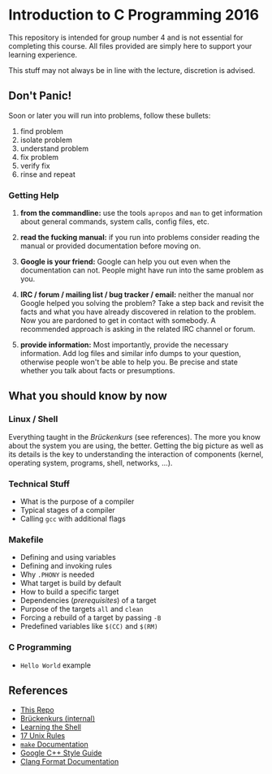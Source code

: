 # Introduction to C Programming 2016

This repository is intended for group number 4 and is not essential for
completing this course. All files provided are simply here to support your
learning experience.

This stuff may not always be in line with the lecture, discretion is advised.

## Don't Panic!

Soon or later you will run into problems, follow these bullets:

1. find problem
2. isolate problem
3. understand problem
4. fix problem
5. verify fix
6. rinse and repeat

### Getting Help

1. **from the commandline:** use the tools `apropos` and `man` to get
   information about general commands, system calls, config files, etc.

2. **read the fucking manual:** if you run into problems consider reading the
   manual or provided documentation before moving on.

3. **Google is your friend:** Google can help you out even when the
   documentation can not. People might have run into the same problem as you.

4. **IRC / forum / mailing list / bug tracker / email:** neither the manual nor
   Google helped you solving the problem? Take a step back and revisit the
   facts and what you have already discovered in relation to the problem. Now
   you are pardoned to get in contact with somebody. A recommended approach is
   asking in the related IRC channel or forum.

5. **provide information:** Most importantly, provide the necessary
   information. Add log files and similar info dumps to your question,
   otherwise people won't be able to help you. Be precise and state whether you
   talk about facts or presumptions.

## What you should know by now

### Linux / Shell

Everything taught in the *Brückenkurs* (see references). The more you know
about the system you are using, the better. Getting the big picture as well as
its details is the key to understanding the interaction of components (kernel,
operating system, programs, shell, networks, ...).

### Technical Stuff

- What is the purpose of a compiler
- Typical stages of a compiler
- Calling `gcc` with additional flags

### Makefile

- Defining and using variables
- Defining and invoking rules
- Why `.PHONY` is needed
- What target is build by default
- How to build a specific target
- Dependencies (*prerequisites*) of a target
- Purpose of the targets `all` and `clean`
- Forcing a rebuild of a target by passing `-B`
- Predefined variables like `$(CC)` and `$(RM)`

### C Programming

- `Hello World` example

## References

- [This Repo](https://git.io/viBjr)
- [Brückenkurs (internal)](https://iis.uibk.ac.at/courses/2015w/703000/start)
- [Learning the Shell](http://linuxcommand.org/lc3_learning_the_shell.php)
- [17 Unix Rules](https://en.wikipedia.org/wiki/Unix_philosophy#Eric_Raymond.E2.80.99s_17_Unix_Rules)
- [`make` Documentation](https://www.gnu.org/software/make/manual/html_node/index.html)
- [Google C++ Style Guide](https://google.github.io/styleguide/cppguide.html)
- [Clang Format Documentation](http://clang.llvm.org/docs/ClangFormat.html)
